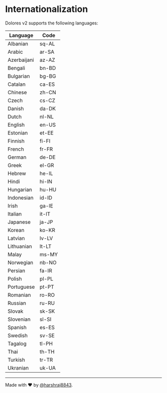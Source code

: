 # Internationalization

Dolores v2 supports the following languages:

| Language    | Code  |
| ----------- | ----- |
| Albanian    | sq-AL |
| Arabic      | ar-SA |
| Azerbaijani | az-AZ |
| Bengali     | bn-BD |
| Bulgarian   | bg-BG |
| Catalan     | ca-ES |
| Chinese     | zh-CN |
| Czech       | cs-CZ |
| Danish      | da-DK |
| Dutch       | nl-NL |
| English     | en-US |
| Estonian    | et-EE |
| Finnish     | fi-FI |
| French      | fr-FR |
| German      | de-DE |
| Greek       | el-GR |
| Hebrew      | he-IL |
| Hindi       | hi-IN |
| Hungarian   | hu-HU |
| Indonesian  | id-ID |
| Irish       | ga-IE |
| Italian     | it-IT |
| Japanese    | ja-JP |
| Korean      | ko-KR |
| Latvian     | lv-LV |
| Lithuanian  | lt-LT |
| Malay       | ms-MY |
| Norwegian   | nb-NO |
| Persian     | fa-IR |
| Polish      | pl-PL |
| Portuguese  | pt-PT |
| Romanian    | ro-RO |
| Russian     | ru-RU |
| Slovak      | sk-SK |
| Slovenian   | sl-SI |
| Spanish     | es-ES |
| Swedish     | sv-SE |
| Tagalog     | tl-PH |
| Thai        | th-TH |
| Turkish     | tr-TR |
| Ukranian    | uk-UA |

---

Made with :heart: by [@harshraj8843](https://github.com/harshraj8843).
